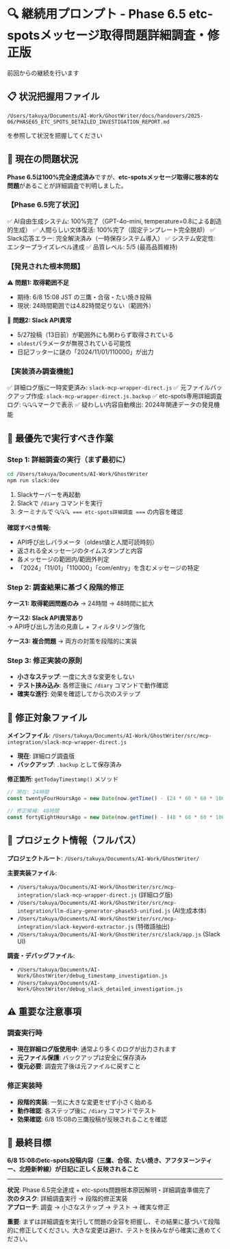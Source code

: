 # 🔍 継続用プロンプト - Phase 6.5 etc-spotsメッセージ取得問題詳細調査・修正版

前回からの継続を行います

## 📋 状況把握用ファイル
`/Users/takuya/Documents/AI-Work/GhostWriter/docs/handovers/2025-06/PHASE65_ETC_SPOTS_DETAILED_INVESTIGATION_REPORT.md`

を参照して状況を把握してください

## 🚨 現在の問題状況

**Phase 6.5は100%完全達成済み**ですが、**etc-spotsメッセージ取得に根本的な問題**があることが詳細調査で判明しました。

### 【Phase 6.5完了状況】
✅ AI自由生成システム: 100%完了（GPT-4o-mini, temperature=0.8による創造的生成）
✅ 人間らしい文体復活: 100%完了（固定テンプレート完全脱却）
✅ Slack応答エラー: 完全解決済み（一時保存システム導入）
✅ システム安定性: エンタープライズレベル達成
✅ 品質レベル: 5/5 (最高品質維持)

### 【発見された根本問題】
⚠️ **問題1: 取得範囲不足**
- 期待: 6/8 15:08 JST の三鷹・合宿・たい焼き投稿
- 現状: 24時間範囲では4.82時間足りない（範囲外）

🚨 **問題2: Slack API異常**
- 5/27投稿（13日前）が範囲外にも関わらず取得されている
- `oldest`パラメータが無視されている可能性
- 日記フッターに謎の「2024/11/01/110000」が出力

### 【実装済み調査機能】
✅ 詳細ログ版に一時変更済み: `slack-mcp-wrapper-direct.js`
✅ 元ファイルバックアップ作成: `slack-mcp-wrapper-direct.js.backup`
✅ etc-spots専用詳細調査ログ: `🔍🔍🔍`マークで表示
✅ 疑わしい内容自動検出: 2024年関連データの発見機能

## 🎯 最優先で実行すべき作業

### **Step 1: 詳細調査の実行（まず最初に）**
```bash
cd /Users/takuya/Documents/AI-Work/GhostWriter
npm run slack:dev
```
1. Slackサーバーを再起動
2. Slackで `/diary` コマンドを実行
3. ターミナルで `🔍🔍🔍 === etc-spots詳細調査 ===` の内容を確認

**確認すべき情報:**
- API呼び出しパラメータ（oldest値と人間可読時刻）
- 返される全メッセージのタイムスタンプと内容
- 各メッセージの範囲内/範囲外判定
- 「2024」「11/01」「110000」「com/entry」を含むメッセージの特定

### **Step 2: 調査結果に基づく段階的修正**

**ケース1: 取得範囲問題のみ**
→ 24時間 → 48時間に拡大

**ケース2: Slack API異常あり**  
→ API呼び出し方法の見直し + フィルタリング強化

**ケース3: 複合問題**
→ 両方の対策を段階的に実装

### **Step 3: 修正実装の原則**
- **小さなステップ**: 一度に大きな変更をしない
- **テスト挟み込み**: 各修正後に `/diary` コマンドで動作確認
- **確実な進行**: 効果を確認してから次のステップ

## 🔧 修正対象ファイル

**メインファイル**: `/Users/takuya/Documents/AI-Work/GhostWriter/src/mcp-integration/slack-mcp-wrapper-direct.js`
- **現在**: 詳細ログ調査版
- **バックアップ**: `.backup` として保存済み

**修正箇所**: `getTodayTimestamp()` メソッド
```javascript
// 現在: 24時間
const twentyFourHoursAgo = new Date(now.getTime() - (24 * 60 * 60 * 1000));

// 修正候補: 48時間
const fortyEightHoursAgo = new Date(now.getTime() - (48 * 60 * 60 * 1000));
```

## 📂 プロジェクト情報（フルパス）

**プロジェクトルート**: `/Users/takuya/Documents/AI-Work/GhostWriter/`

**主要実装ファイル**:
- `/Users/takuya/Documents/AI-Work/GhostWriter/src/mcp-integration/slack-mcp-wrapper-direct.js` (詳細ログ版)
- `/Users/takuya/Documents/AI-Work/GhostWriter/src/mcp-integration/llm-diary-generator-phase53-unified.js` (AI生成本体)
- `/Users/takuya/Documents/AI-Work/GhostWriter/src/mcp-integration/slack-keyword-extractor.js` (特徴語抽出)
- `/Users/takuya/Documents/AI-Work/GhostWriter/src/slack/app.js` (Slack UI)

**調査・デバッグファイル**:
- `/Users/takuya/Documents/AI-Work/GhostWriter/debug_timestamp_investigation.js`
- `/Users/takuya/Documents/AI-Work/GhostWriter/debug_slack_detailed_investigation.js`

## ⚠️ 重要な注意事項

### **調査実行時**
- **現在詳細ログ版使用中**: 通常より多くのログが出力されます
- **元ファイル保護**: バックアップは安全に保存済み
- **復元必要**: 調査完了後は元ファイルに戻すこと

### **修正実装時**
- **段階的実装**: 一気に大きな変更をせず小さく始める
- **動作確認**: 各ステップ後に `/diary` コマンドでテスト
- **効果確認**: 6/8 15:08の三鷹投稿が反映されることを確認

## 🎊 最終目標

**6/8 15:08のetc-spots投稿内容（三鷹、合宿、たい焼き、アフタヌーンティー、北陸新幹線）が日記に正しく反映されること**

---

**状況**: Phase 6.5完全達成 + etc-spots問題根本原因解明・詳細調査準備完了  
**次のタスク**: 詳細調査実行 → 段階的修正実装  
**アプローチ**: 調査 → 小さなステップ → テスト → 確実な修正

**重要**: まずは詳細調査を実行して問題の全容を把握し、その結果に基づいて段階的に修正してください。大きな変更は避け、テストを挟みながら確実に進めてください。

